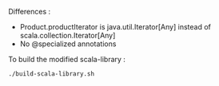 Differences :

*   Product.productIterator is java.util.Iterator[Any] instead of scala.collection.Iterator[Any]
*   No @specialized annotations

To build the modified scala-library :

	./build-scala-library.sh
	

